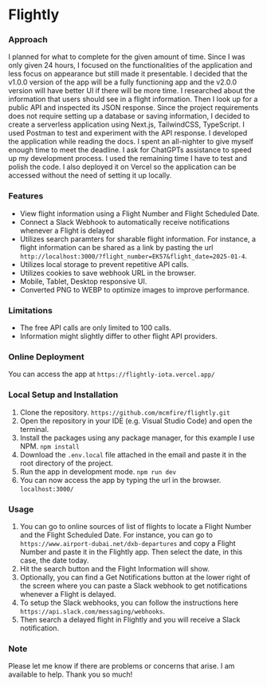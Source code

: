 # Flightly

### Approach

I planned for what to complete for the given amount of time. Since I was only given 24 hours, I focused on the functionalities of the application and less focus on appearance but still made it presentable. I decided that the v1.0.0 version of the app will be a fully functioning app and the v2.0.0 version will have better UI if there will be more time. I researched about the information that users should see in a flight information. Then I look up for a public API and inspected its JSON response. Since the project requirements does not require setting up a database or saving information, I decided to create a serverless application using Next.js, TailwindCSS, TypeScript. I used Postman to test and experiment with the API response. I developed the application while reading the docs. I spent an all-nighter to give myself enough time to meet the deadline. I ask for ChatGPTs assistance to speed up my development process. I used the remaining time I have to test and polish the code. I also deployed it on Vercel so the application can be accessed without the need of setting it up locally.

### Features

- View flight information using a Flight Number and Flight Scheduled Date.
- Connect a Slack Webhook to automatically receive notifications whenever a Flight is delayed
- Utilizes search paramters for sharable flight information. For instance, a flight information can be shared as a link by pasting the url `http://localhost:3000/?flight_number=EK57&flight_date=2025-01-4`.
- Utilizes local storage to prevent repetitive API calls.
- Utilizes cookies to save webhook URL in the browser.
- Mobile, Tablet, Desktop responsive UI.
- Converted PNG to WEBP to optimize images to improve performance.

### Limitations

- The free API calls are only limited to 100 calls.
- Information might slightly differ to other flight API providers.

### Online Deployment
You can access the app at `https://flightly-iota.vercel.app/`

### Local Setup and Installation

1. Clone the repository.
`https://github.com/mcmfire/flightly.git`
2. Open the repository in your IDE (e.g. Visual Studio Code) and open the terminal.
3. Install the packages using any package manager, for this example I use NPM.
`npm install`
4. Download the `.env.local` file attached in the email and paste it in the root directory of the project.
5. Run the app in development mode.
`npm run dev`
6. You can now access the app by typing the url in the browser.
`localhost:3000/`

### Usage
1. You can go to online sources of list of flights to locate a Flight Number and the Flight Scheduled Date. For instance, you can go to `https://www.airport-dubai.net/dxb-departures` and copy a Flight Number and paste it in the Flightly app. Then select the date, in this case, the date today.
2. Hit the search button and the Flight Information will show.
3. Optionally, you can find a Get Notifications button at the lower right of the screen where you can paste a Slack webhook to get notifications whenever a Flight is delayed.
4. To setup the Slack webhooks, you can follow the instructions here `https://api.slack.com/messaging/webhooks`.
5. Then search a delayed flight in Flightly and you will receive a Slack notification.

### Note
Please let me know if there are problems or concerns that arise. I am available to help. Thank you so much!